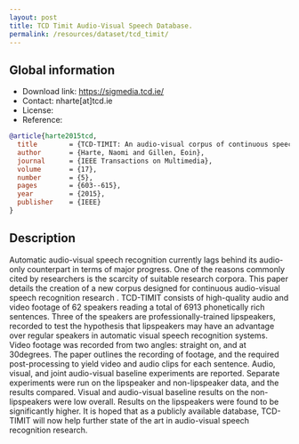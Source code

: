 ```yaml
---
layout: post
title: TCD Timit Audio-Visual Speech Database.
permalink: /resources/dataset/tcd_timit/
---
```


## Global information

  - Download link: <https://sigmedia.tcd.ie/>
  - Contact: nharte[at]tcd.ie
  - License:
  - Reference:

```bibtex
@article{harte2015tcd,
  title        = {TCD-TIMIT: An audio-visual corpus of continuous speech},
  author       = {Harte, Naomi and Gillen, Eoin},
  journal      = {IEEE Transactions on Multimedia},
  volume       = {17},
  number       = {5},
  pages        = {603--615},
  year         = {2015},
  publisher    = {IEEE}
}
```

## Description

Automatic audio-visual speech recognition currently lags behind its audio-only counterpart in terms of major progress. One of the reasons commonly cited by researchers is the scarcity of suitable research corpora. This paper details the creation of a new corpus designed for continuous audio-visual speech recognition research . TCD-TIMIT consists of high-quality audio and video footage of 62 speakers reading a total of 6913 phonetically rich sentences. Three of the speakers are professionally-trained lipspeakers, recorded to test the hypothesis that lipspeakers may have an advantage over regular speakers in automatic visual speech recognition systems. Video footage was recorded from two angles: straight on, and at 30degrees. The paper outlines the recording of footage, and the required post-processing to yield video and audio clips for each sentence. Audio, visual, and joint audio-visual baseline experiments are reported. Separate experiments were run on the lipspeaker and non-lipspeaker data, and the results compared. Visual and audio-visual baseline results on the non-lipspeakers were low overall. Results on the lipspeakers were found to be significantly higher. It is hoped that as a publicly available database, TCD-TIMIT will now help further state of the art in audio-visual speech recognition research.
